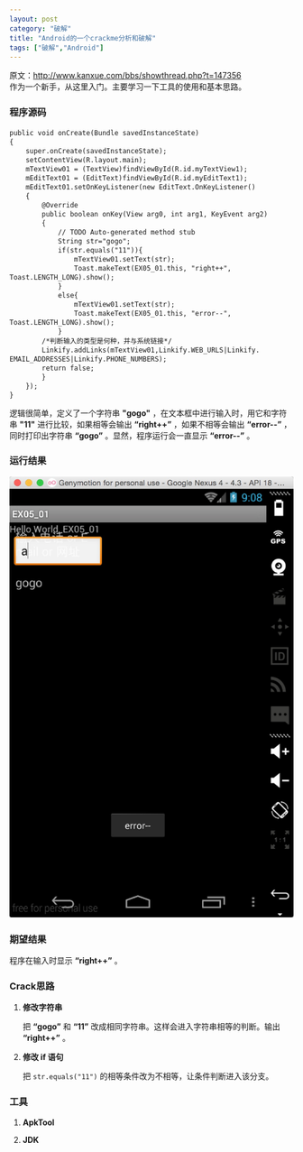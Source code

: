 ```yaml
---
layout: post
category: "破解"
title: "Android的一个crackme分析和破解"
tags: ["破解","Android"]
---
```

原文：http://www.kanxue.com/bbs/showthread.php?t=147356    
作为一个新手，从这里入门。主要学习一下工具的使用和基本思路。

### 程序源码 ###

```
public void onCreate(Bundle savedInstanceState) 
{ 
    super.onCreate(savedInstanceState); 
    setContentView(R.layout.main); 
    mTextView01 = (TextView)findViewById(R.id.myTextView1);
    mEditText01 = (EditText)findViewById(R.id.myEditText1); 
    mEditText01.setOnKeyListener(new EditText.OnKeyListener() 
    { 
      	@Override 
      	public boolean onKey(View arg0, int arg1, KeyEvent arg2)
      	{
        	// TODO Auto-generated method stub
        	String str="gogo";
        	if(str.equals("11")){
          		mTextView01.setText(str);
          		Toast.makeText(EX05_01.this, "right++", Toast.LENGTH_LONG).show();
        	}
        	else{
          		mTextView01.setText(str); 
          		Toast.makeText(EX05_01.this, "error--", Toast.LENGTH_LONG).show();
        	}
        /*判断输入的类型是何种，并与系统链接*/
        Linkify.addLinks(mTextView01,Linkify.WEB_URLS|Linkify. EMAIL_ADDRESSES|Linkify.PHONE_NUMBERS);
        return false;
        } 
	});
}
```
逻辑很简单，定义了一个字符串 **"gogo"** ，在文本框中进行输入时，用它和字符串 **"11"** 进行比较，如果相等会输出 **“right++”** ，如果不相等会输出 **“error--”** ，同时打印出字符串 **“gogo”** 。显然，程序运行会一直显示 **“error--”** 。

### 运行结果 ###

![run1](https://github.com/sgamerw/sgamerw.github.io/blob/master/_posts/2015-05-18-crack-me/1.png "Result")

### 期望结果 ###

程序在输入时显示 **“right++”** 。

### Crack思路 ###

1. **修改字符串**

	把 **“gogo”** 和 **“11”** 改成相同字符串。这样会进入字符串相等的判断。输出 **“right++”** 。
2. **修改 if 语句**

	把 `str.equals("11")` 的相等条件改为不相等，让条件判断进入该分支。
	
### 工具 ###

1. **ApkTool**

	
2. **JDK**